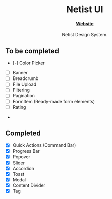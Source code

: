 <h1 align="center">
  Netist UI
</h1>

<h4 align="center">
 <a href="https://netist.net">Website</a>
</h4>

<p align="center">
  Netist Design System.
</p>


## To be completed
- [-] Color Picker
- [ ] Banner
- [ ] Breadcrumb
- [ ] File Upload
- [ ] Filtering
- [ ] Pagination
- [ ] FormItem (Ready-made form elements)
- [ ] Rating
-
## Completed
- [x] Quick Actions (Command Bar)
- [x] Progress Bar
- [x] Popover
- [x] Slider
- [x] Accordion
- [x] Toast
- [x] Modal
- [x] Content Divider
- [x] Tag

